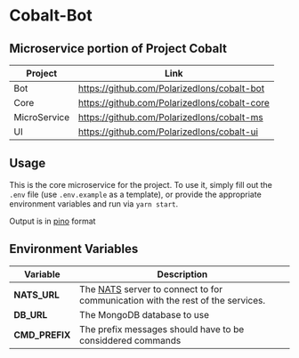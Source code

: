 # Cobalt-Bot

## Microservice portion of Project Cobalt

| Project      | Link                                         |
| ------------ | -------------------------------------------- |
| Bot          | https://github.com/PolarizedIons/cobalt-bot  |
| Core         | https://github.com/PolarizedIons/cobalt-core |
| MicroService | https://github.com/PolarizedIons/cobalt-ms   |
| UI           | https://github.com/PolarizedIons/cobalt-ui   |

## Usage

This is the core microservice for the project. To use it, simply fill out the `.env` file (use `.env.example` as a template), or provide the appropriate environment variables and run via `yarn start`.

Output is in [pino](https://getpino.io/#/) format

## Environment Variables

| Variable       | Description                                                                                        |
| -------------- | -------------------------------------------------------------------------------------------------- |
| **NATS_URL**   | The [NATS](https://nats.io/) server to connect to for communication with the rest of the services. |
| **DB_URL**     | The MongoDB database to use                                                                        |
| **CMD_PREFIX** | The prefix messages should have to be considdered commands                                         |
